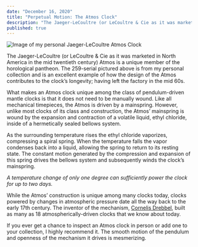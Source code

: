 ```yaml
---
date: "December 16, 2020"
title: "Perpetual Motion: The Atmos Clock"
description: "The Jaeger-LeCoultre (or LeCoultre & Cie as it was marketed in North America in the mid twentieth century) Atmos is a unique member of the horological pantheon. The Atmos in my personal collection and is an excellent example of how the design of the clock contributes to its longevity; having left the factory in the mid 60s."
published: true
---
```


![Image of my personal Jaeger-LeCoultre Atmos Clock](https://s3.amazonaws.com/reckart.blog/6M6A5291-min.jpg)

The Jaeger-LeCoultre (or LeCoultre & Cie as it was marketed in North America in the mid twentieth century) Atmos is a unique member of the horological pantheon. The 259-serial pictured above is from my personal collection and is an excellent example of how the design of the Atmos contributes to the clock’s longevity; having left the factory in the mid 60s.

What makes an Atmos clock unique among the class of pendulum-driven mantle clocks is that it does not need to be manually wound. Like all mechanical timepieces, the Atmos is driven by a mainspring. However, unlike most clocks of its class and construction, the Atmos’ mainspring is wound by the expansion and contraction of a volatile liquid, ethyl chloride, inside of a hermetically sealed bellows system.

As the surrounding temperature rises the ethyl chloride vaporizes, compressing a spiral spring. When the temperature falls the vapor condenses back into a liquid, allowing the spring to return to its resting state. The constant motion generated by the compression and expansion of this spring drives the bellows system and subsequently winds the clock’s mainspring.

_A temperature change of only one degree can sufficiently power the clock for up to two days._

While the Atmos’ construction is unique among many clocks today, clocks powered by changes in atmospheric pressure date all the way back to the early 17th century. The inventor of the mechanism, [Cornelis Drebbel](https://en.wikipedia.org/wiki/Cornelis_Drebbel), built as many as 18 atmospherically-driven clocks that we know about today.

If you ever get a chance to inspect an Atmos clock in person or add one to your collection, I highly recommend it. The smooth motion of the pendulum and openness of the mechanism it drives is mesmerizing.
